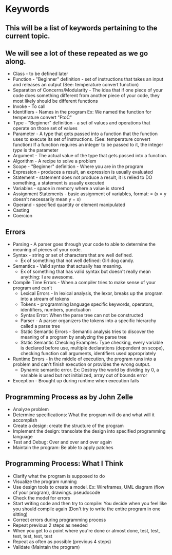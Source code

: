 # Keywords

## This will be a list of keywords pertaining to the current topic. 
## We will see a lot of these repeated as we go along.

* Class - to be defined later
* Function - "Beginner" definition - set of instructions that takes an input and releases an output (See: temperature convert function)
* Separation of Concerns/Modularity - The idea that if one piece of your code does something different from another piece of your code, they most likely should be different functions
* Invoke - To call
* Identifiers - Names in the program 
     Ex: We named the function for temperature convert "FtoC" 
* Type - "Beginner" definition - a set of values and operations that operate on those set of values
* Parameter - A type that gets passed into a function that the function uses to execute its set of instructions. (See: temperature convert function) If a function requires an integer to be passed to it, the integer *type* is the parameter
* Argument - The actual value of the type that gets passed into a function. 
* Algorithm - A recipe to solve a problem
* Scope - "Beginner" definition - Where you are in the program 
* Expression - produces a result, an expression is usually evaluated
* Statement - statement does not produce a result, it is relied to DO something, a statement is usually executed
* Variables - space in memory where a value is stored
* Assignment Statements - basic assignment of variables, format: <variable> = <expression> (x = y doesn't necessarily mean y = x)
* Operand - specified quantity or element manipulated
* Casting
* Coercion 

## Errors
* Parsing - A parser goes through your code to able to determine the meaning of pieces of your code.
* Syntax - string or set of characters that are well defined. 
    * Ex of something that not well defined: Girl dog candy.
* Semantics - Valid syntax that actually has meaning. 
    * Ex of something that has valid syntax but doesn't really mean anything: I are awesome. 
* Compile Time Errors - When a compiler tries to make sense of your program and can't 
    * Lexical Errors - In lexical analysis, the lexor, breaks up the program into a stream of tokens
    * Tokens - programming language specific keywords, operators, identifiers, numbers, punctuation
    * Syntax Error: When the parse tree can not be constructed 
    * Parser - A parser organizers the tokens into a specific hierarchy called a parse tree
    * Static Semantic Errors - Semantic analysis tries to discover the meaning of a program by analyzing the parse tree
    * Static Semantic Checking Examples: Type checking, every variable is declared before use, multiple declarations (dependent on scope), checking function call arguments, identifiers used appropriately  
* Runtime Errors - In the middle of execution, the program runs into a problem and can't finish execution or provides the wrong output.
    * Dynamic semantic error. Ex: Destroy the world by dividing by 0, a variable is used but not initialized, array out of bounds error 
* Exception - Brought up during runtime when execution fails 




## Programming Process as by John Zelle
* Analyze problem 
* Determine specifications: What the program will do and what will it accomplish
* Create a design: create the structure of the program
* Implement the design: transolate the design into specified programming language
* Test and Debug: Over and over and over again
* Maintain the program: Be able to apply patches 

## Programming Process: What I Think
* Clarify what the program is supposed to do
* Visualize the program running 
* Use design tools to create a model. Ex: Wireframes, UML diagram (flow of your program), drawings. pseudocode 
* Check the model for errors 
* Start writing code and then try to compile: You decide when you feel like you should compile again (Don't try to write the entire program in one sitting)
* Correct errors during programming process
* Repeat previous 2 steps as needed
* When you get to a point where you're done or almost done, test, test, test, test, test, test
* Repeat as often as possible (previous 4 steps)
* Validate (Maintain the program)

